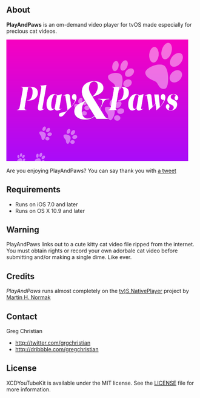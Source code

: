 ## About

**PlayAndPaws** is an om-demand video player for tvOS made especially for precious cat videos.

<img src="PlayAndPaws.png" width="480" height="320">

Are you enjoying PlayAndPaws? You can say thank you with [a tweet](https://twitter.com/intent/tweet?text=Hey%20@gregchristian%20thank%20you%20for%20your%20tvOS%20on-demand%20cat%20player.%20#meow%eE)


## Requirements

- Runs on iOS 7.0 and later
- Runs on OS X 10.9 and later


## Warning

PlayAndPaws links out to a cute kitty cat video file ripped from the internet. You must obtain rights or record your own adorbale cat video before submitting and/or making a single dime. Like ever.


## Credits

*PlayAndPaws* runs almost completely on the [tv)S.NativePlayer](https://github.com/martinnormark/tvOS.NativePlayer) project by [Martin H. Normak](https://github.com/martinnormark)


## Contact

Greg Christian

- http://twitter.com/grgchristian
- http://dribbble.com/gregchristian


## License

XCDYouTubeKit is available under the MIT license. See the [LICENSE](LICENSE) file for more information.
